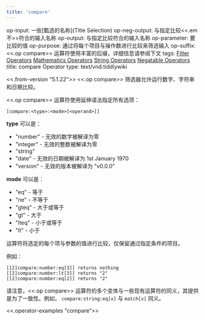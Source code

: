 ```yaml
---
title: 'compare'
---
```


op-input: 一些[甄选的名称](Title Selection)
op-neg-output: 与指定比较<<.em 不>>符合的输入名称
op-output: 与指定比较符合的输入名称
op-parameter: 要比较的值
op-purpose: 通过将每个项目与操作数进行比较来筛选输入
op-suffix: <<.op compare>> 运算符使用丰富的后缀，详细信息请参阅下文
tags: [Filter Operators](#Filter%20Operators) [Mathematics Operators](#Mathematics%20Operators) [String Operators](#String%20Operators) [Negatable Operators](#Negatable%20Operators)
title: compare Operator
type: text/vnd.tiddlywiki

<<.from-version "5.1.22">> <<.op compare>> 筛选器允许运行数字、字符串和日期比较。

<<.op compare>> 运算符使用延伸语法指定所有选项：

```
[compare:<type>:<mode>[<operand>]]
```

**type** 可以是：

* "number" - 无效的数字被解译为零
* "integer" - 无效的整数被解译为零
* "string"
* "date" - 无效的日期被解译为 1st January 1970
* "version" - 无效的版本被解译为 "v0.0.0"

**mode** 可以是：

* "eq" - 等于
* "ne" - 不等于
* "gteq" - 大于或等于
* "gt" - 大于
* "lteq" - 小于或等于
* "lt" - 小于

运算符将选定的每个项与参数的值进行比较，仅保留通过指定条件的项目。

例如：

```
[[2]compare:number:eq[3]] returns nothing
[[2]compare:number:lt[3]] returns "2"
[[2]compare:number:eq[2]] returns "2"
```

请注意，<<.op compare>> 运算符的多个变体与一些现有运算符的同义，其提供是为了一致性。例如， `compare:string:eq[x]` 与 `match[x]` 同义。

<<.operator-examples "compare">>
